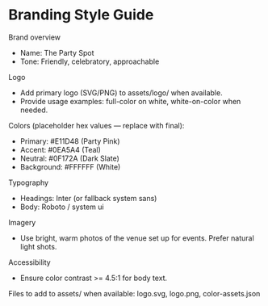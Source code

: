 # Branding Style Guide

Brand overview
- Name: The Party Spot
- Tone: Friendly, celebratory, approachable

Logo
- Add primary logo (SVG/PNG) to assets/logo/ when available.
- Provide usage examples: full-color on white, white-on-color when needed.

Colors (placeholder hex values — replace with final):
- Primary: #E11D48 (Party Pink)
- Accent: #0EA5A4 (Teal)
- Neutral: #0F172A (Dark Slate)
- Background: #FFFFFF (White)

Typography
- Headings: Inter (or fallback system sans)
- Body: Roboto / system ui

Imagery
- Use bright, warm photos of the venue set up for events. Prefer natural light shots.

Accessibility
- Ensure color contrast >= 4.5:1 for body text.

Files to add to assets/ when available: logo.svg, logo.png, color-assets.json
